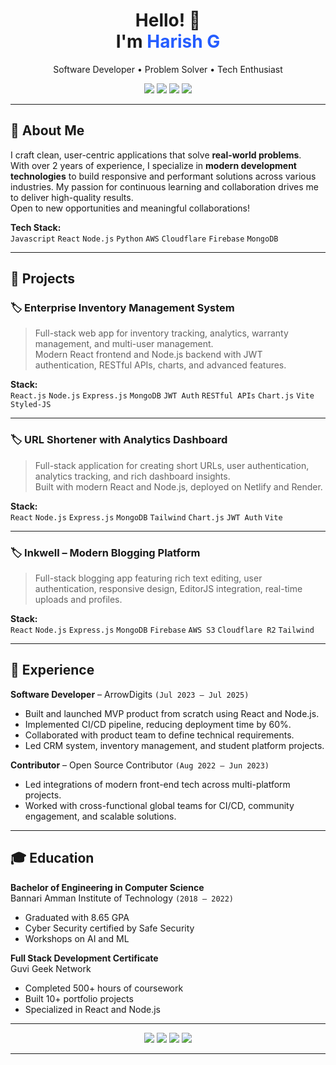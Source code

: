 <h1 align="center">Hello! 👋<br>I'm <span style="color:#255DFF;"><b>Harish G</b></span></h1>
<p align="center">Software Developer • Problem Solver • Tech Enthusiast</p>

<p align="center">
  <a href="mailto:your-email@example.com"><img src="https://img.shields.io/badge/email-D14836?style=flat&logo=gmail&logoColor=white" /></a>
  <a href="https://linkedin.com/in/itsharishg"><img src="https://img.shields.io/badge/linkedin-0A66C2?style=flat&logo=linkedin&logoColor=white" /></a>
  <a href="https://itsharishg.github.io"><img src="https://img.shields.io/badge/Portfolio-1abc9c?style=flat&logo=About.me&logoColor=white" /></a>
  <a href="https://instagram.com/harishcodes"><img src="https://img.shields.io/badge/instagram-E4405F?style=flat&logo=instagram&logoColor=white" /></a>
</p>

---

## 📝 About Me

I craft clean, user-centric applications that solve **real-world problems**.  
With over 2 years of experience, I specialize in **modern development technologies** to build responsive and performant solutions across various industries. My passion for continuous learning and collaboration drives me to deliver high-quality results.  
Open to new opportunities and meaningful collaborations!

**Tech Stack:**  
`Javascript` `React` `Node.js` `Python` `AWS` `Cloudflare` `Firebase` `MongoDB`

---

## 🚀 Projects

### 🏷️ Enterprise Inventory Management System
> Full-stack web app for inventory tracking, analytics, warranty management, and multi-user management.  
> Modern React frontend and Node.js backend with JWT authentication, RESTful APIs, charts, and advanced features.

**Stack:**  
`React.js` `Node.js` `Express.js` `MongoDB` `JWT Auth` `RESTful APIs` `Chart.js` `Vite` `Styled-JS`

---

### 🏷️ URL Shortener with Analytics Dashboard
> Full-stack application for creating short URLs, user authentication, analytics tracking, and rich dashboard insights.  
> Built with modern React and Node.js, deployed on Netlify and Render.

**Stack:**  
`React` `Node.js` `Express.js` `MongoDB` `Tailwind` `Chart.js` `JWT Auth` `Vite`

---

### 🏷️ Inkwell – Modern Blogging Platform
> Full-stack blogging app featuring rich text editing, user authentication, responsive design, EditorJS integration, real-time uploads and profiles.

**Stack:**  
`React` `Node.js` `Express.js` `MongoDB` `Firebase` `AWS S3` `Cloudflare R2` `Tailwind`

---

## 💼 Experience

**Software Developer** – ArrowDigits `(Jul 2023 – Jul 2025)`  
- Built and launched MVP product from scratch using React and Node.js.  
- Implemented CI/CD pipeline, reducing deployment time by 60%.  
- Collaborated with product team to define technical requirements.  
- Led CRM system, inventory management, and student platform projects.

**Contributor** – Open Source Contributor `(Aug 2022 – Jun 2023)`  
- Led integrations of modern front-end tech across multi-platform projects.  
- Worked with cross-functional global teams for CI/CD, community engagement, and scalable solutions.

---

## 🎓 Education

**Bachelor of Engineering in Computer Science**  
Bannari Amman Institute of Technology `(2018 – 2022)`  
- Graduated with 8.65 GPA  
- Cyber Security certified by Safe Security  
- Workshops on AI and ML

**Full Stack Development Certificate**  
Guvi Geek Network  
- Completed 500+ hours of coursework  
- Built 10+ portfolio projects  
- Specialized in React and Node.js

---

<p align="center">
  <a href="mailto:your-email@example.com"><img src="https://img.shields.io/badge/email-D14836?logo=gmail&logoColor=white" /></a>
  <a href="https://linkedin.com/in/itsharishg"><img src="https://img.shields.io/badge/linkedin-0A66C2?logo=linkedin&logoColor=white" /></a>
  <a href="https://itsharishg.github.io"><img src="https://img.shields.io/badge/Portfolio-1abc9c?logo=About.me&logoColor=white" /></a>
  <a href="https://instagram.com/harishcodes"><img src="https://img.shields.io/badge/instagram-E4405F?logo=instagram&logoColor=white" /></a>
</p>

---

